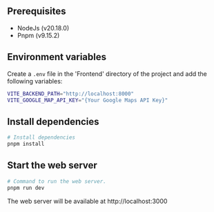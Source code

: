 ## Prerequisites
- NodeJs (v20.18.0)
- Pnpm (v9.15.2)

## Environment variables

Create a `.env` file in the 'Frontend' directory of the project and add the following variables:

```sh
VITE_BACKEND_PATH="http://localhost:8000"
VITE_GOOGLE_MAP_API_KEY="{Your Google Maps API Key}"
```

## Install dependencies
```sh
# Install dependencies
pnpm install
```


## Start the web server
```sh
# Command to run the web server.
pnpm run dev

```

The web server will be available at http://localhost:3000

